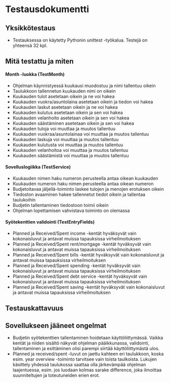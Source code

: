 # Testausdokumentti

## Yksikkötestaus
* Testauksessa on käytetty Pythonin unittest -työkalua. Testejä on yhteensä 32 kpl.

## Mitä testattu ja miten

#### Month -luokka (TestMonth)
* Ohjelman käynnistyessä kuukausi muodostuu ja nimi tallentuu oikein
* Taulukkoon tallennetun kuukauden nimi on oikein
* Kuukauden tulot asetetaan oikein ja ne voi hakea
* Kuukauden vuokra/asuntolaina asetetaan oikein ja tiedon voi hakea
* Kuukauden laskut asetetaan oikein ja ne voi hakea
* Kuukauden kulutus asetetaan oikein ja sen voi hakea
* Kuukauden velanhoito asetetaan oikein ja sen voi hakea
* Kuukauden säästäminen asetetaan oikein ja sen voi hakea
* Kuukauden tuloja voi muuttaa ja muutos tallentuu
* Kuukauden vuokraa/asuntolainaa voi muuttaa ja muutos tallentuu
* Kuukauden laskuja voi muuttaa ja muutos tallentuu
* Kuukauden kulutusta voi muuttaa ja muutos tallentuu
* Kuukauden velanhoitoa voi muuttaa ja muutos tallentuu
* Kuukauden säästämistä voi muuttaa ja muutos tallentuu

#### Sovelluslogiikka (TestService)
* Kuukauden nimen haku numeron perusteella antaa oikean kuukauden
* Kuukauden numeron haku nimen perusteella antaa oikean numeron
* Budjetoitavaa jäljellä-toiminto laskee tulojen ja menojen erotuksen oikein
* Tiedoston avaaminen hakee tallennetut tiedot oikein ja tallentaa taulukoihin
* Budjetin tallentaminen tiedostoon toimii oikein
* Ohjelman lopettamisen vahvistava toiminto on olemassa

#### Syötekenttien validointi (TestEntryFields)
* Planned ja Received/Spent income -kentät hyväksyvät vain kokonaisluvut ja antavat muissa tapauksissa virheilmoituksen
* Planned ja Received/Spent rent/mortgage -kentät hyväksyvät vain kokonaisluvut ja antavat muissa tapauksissa virheilmoituksen
* Planned ja Received/Spent bills -kentät hyväksyvät vain kokonaisluvut ja antavat muissa tapauksissa virheilmoituksen
* Planned ja Received/Spent spending -kentät hyväksyvät vain kokonaisluvut ja antavat muissa tapauksissa virheilmoituksen
* Planned ja Received/Spent debt service -kentät hyväksyvät vain kokonaisluvut ja antavat muissa tapauksissa virheilmoituksen
* Planned ja Received/Spent saving -kentät hyväksyvät vain kokonaisluvut ja antavat muissa tapauksissa virheilmoituksen

## Testauskattavuus

## Sovellukseen jääneet ongelmat
* Budjetin syötekenttien tallentaminen hoidetaan käyttöliittymässä. Vaikka kentät ja niiden sisältö näkyvät ohjelman pääikkunassa, validointi, tallentaminen ja esittäminen olisi parempi siirtää käyttöliittymästä ulos.
* Planned ja received/spent -luvut on jaettu kahteen eri taulukkoon, koska esim. year overview -toiminto tarvitsee vain toista taulkoista. Lukujen käsittely yhdessä taulukossa saattaa olla järkevämpää ohjelman laajentuessa, esim. jos luodaan kolmas sarake difference, joka ilmoittaa suunniteltujen ja toteutuneiden erien erot.
